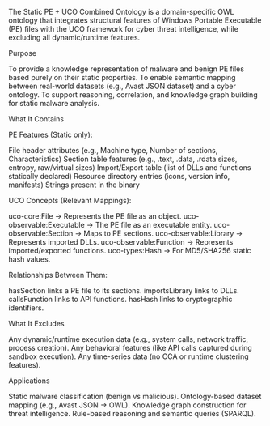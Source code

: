The Static PE + UCO Combined Ontology is a domain-specific OWL ontology that integrates structural features of Windows Portable Executable (PE) files with the UCO framework for cyber threat intelligence, while excluding all dynamic/runtime features.

Purpose

To provide a knowledge representation of malware and benign PE files based purely on their static properties.
To enable semantic mapping between real-world datasets (e.g., Avast JSON dataset) and a cyber ontology.
To support reasoning, correlation, and knowledge graph building for static malware analysis.

What It Contains

PE Features (Static only):

File header attributes (e.g., Machine type, Number of sections, Characteristics)
Section table features (e.g., .text, .data, .rdata sizes, entropy, raw/virtual sizes)
Import/Export table (list of DLLs and functions statically declared)
Resource directory entries (icons, version info, manifests)
Strings present in the binary

UCO Concepts (Relevant Mappings):

uco-core:File → Represents the PE file as an object.
uco-observable:Executable → The PE file as an executable entity.
uco-observable:Section → Maps to PE sections.
uco-observable:Library → Represents imported DLLs.
uco-observable:Function → Represents imported/exported functions.
uco-types:Hash → For MD5/SHA256 static hash values.

Relationships Between Them:

hasSection links a PE file to its sections.
importsLibrary links to DLLs.
callsFunction links to API functions.
hasHash links to cryptographic identifiers.

What It Excludes

Any dynamic/runtime execution data (e.g., system calls, network traffic, process creation).
Any behavioral features (like API calls captured during sandbox execution).
Any time-series data (no CCA or runtime clustering features).

Applications

Static malware classification (benign vs malicious).
Ontology-based dataset mapping (e.g., Avast JSON → OWL).
Knowledge graph construction for threat intelligence.
Rule-based reasoning and semantic queries (SPARQL).
